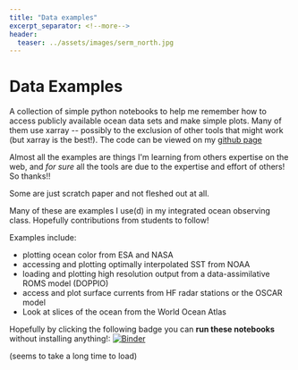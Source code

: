 ```yaml
---
title: "Data examples"
excerpt_separator: <!--more-->
header:
  teaser: ../assets/images/serm_north.jpg
---
```


# Data Examples

A collection of simple python notebooks to help me remember how to access publicly available ocean data sets and make simple plots. Many of them use xarray -- possibly to the exclusion of other tools that might work (but xarray is the best!). The code can be viewed on my [github page ](https://github.com/nlbeaird/ocean_data_examples)

Almost all the examples are things I'm learning from others expertise on the web, and *for sure* all the tools are due to the expertise and effort of others! So thanks!!

Some are just scratch paper and not fleshed out at all.

Many of these are examples I use(d) in my integrated ocean observing class. Hopefully contributions from students to follow!

Examples include:

* plotting ocean color from ESA and NASA
* accessing and plotting optimally interpolated SST from NOAA
* loading and plotting high resolution output from a data-assimilative ROMS model (DOPPIO)
* access and plot surface currents from HF radar stations or the OSCAR model
* Look at slices of the ocean from the World Ocean Atlas


Hopefully by clicking the following badge you can **run these notebooks** without installing anything!: [![Binder](https://mybinder.org/badge_logo.svg)](https://mybinder.org/v2/gh/nlbeaird/ocean_data_examples.git/master)

(seems to take a long time to load)
